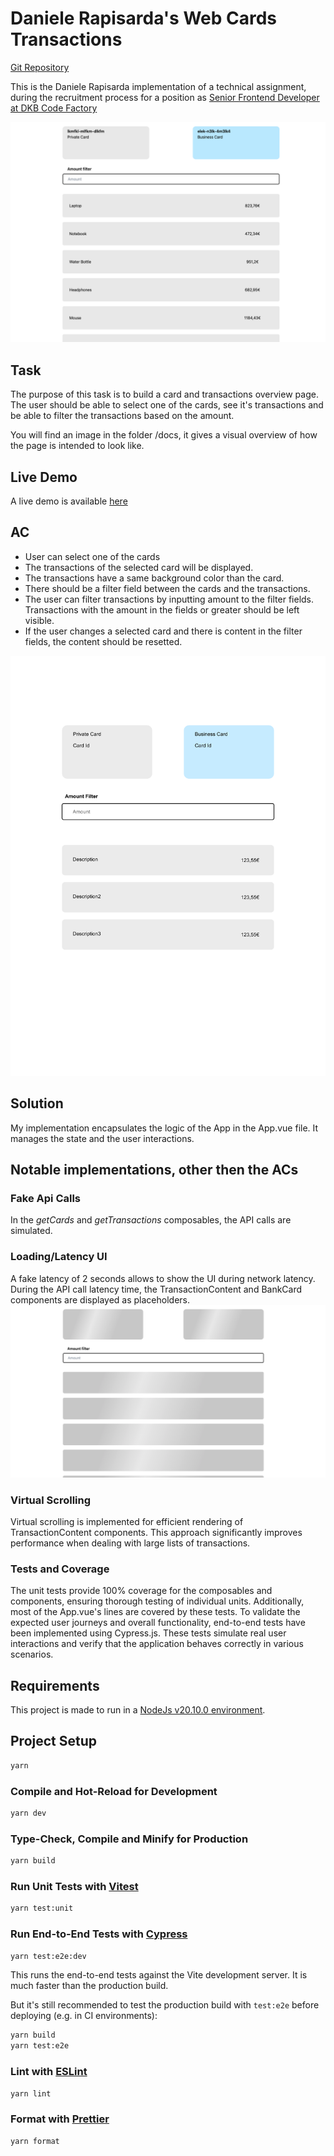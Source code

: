 # Daniele Rapisarda's Web Cards Transactions

[Git Repository](https://github.com/drapisarda/dr-web-cards-transactions)

This is the Daniele Rapisarda implementation of a technical assignment, during the recruitment
process for a position as [Senior Frontend Developer at DKB Code Factory](https://boards.greenhouse.io/dkbcodefactory/jobs/4124790003)

![Card and transactions overview](docs/result.png)

## Task

The purpose of this task is to build a card and transactions overview page. The user should be able to select one of the cards, see it's transactions and be able to filter the transactions based on the amount.

You will find an image in the folder /docs, it gives a visual overview of how the page is intended to look like.

## Live Demo

A live demo is available [here](https://dr-web-cards-transactions.vercel.app/)

## AC

- User can select one of the cards
- The transactions of the selected card will be displayed.
- The transactions have a same background color than the card.
- There should be a filter field between the cards and the transactions.
- The user can filter transactions by inputting amount to the filter fields. Transactions with the amount in the fields or greater should be left visible.
- If the user changes a selected card and there is content in the filter fields, the content should be resetted.

![Card and transactions overview](docs/cardTransactionDesigns.png)

## Solution

My implementation encapsulates the logic of the App in the App.vue file. It manages the state and the user interactions.

## Notable implementations, other then the ACs

### Fake Api Calls

In the _getCards_ and _getTransactions_ composables, the API calls are simulated.

### Loading/Latency UI

A fake latency of 2 seconds allows to show the UI during network latency. During the API call latency time, the TransactionContent and BankCard components are displayed as placeholders.
![UI Placeholders](docs/latency.png)

### Virtual Scrolling

Virtual scrolling is implemented for efficient rendering of TransactionContent components.
This approach significantly improves performance when dealing with large lists of transactions.

### Tests and Coverage

The unit tests provide 100% coverage for the composables and components, ensuring thorough testing of individual units. Additionally, most of the App.vue's lines are covered by these tests. To validate the expected user journeys and overall functionality, end-to-end tests have been implemented using Cypress.js. These tests simulate real user interactions and verify that the application behaves correctly in various scenarios.

## Requirements

This project is made to run in a [NodeJs v20.10.0 environment](https://nodejs.org/en/download/package-manager).

## Project Setup

```sh
yarn
```

### Compile and Hot-Reload for Development

```sh
yarn dev
```

### Type-Check, Compile and Minify for Production

```sh
yarn build
```

### Run Unit Tests with [Vitest](https://vitest.dev/)

```sh
yarn test:unit
```

### Run End-to-End Tests with [Cypress](https://www.cypress.io/)

```sh
yarn test:e2e:dev
```

This runs the end-to-end tests against the Vite development server.
It is much faster than the production build.

But it's still recommended to test the production build with `test:e2e` before deploying (e.g. in CI environments):

```sh
yarn build
yarn test:e2e
```

### Lint with [ESLint](https://eslint.org/)

```sh
yarn lint
```

### Format with [Prettier](https://prettier.io/)

```sh
yarn format
```

